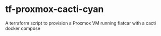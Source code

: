 # tf-proxmox-cacti-cyan
A terraform script to provision a Proxmox VM running flatcar with a cacti docker compose
